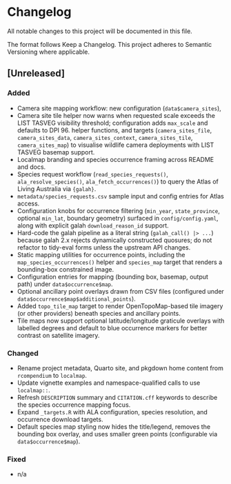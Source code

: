 # Changelog

All notable changes to this project will be documented in this file.

The format follows Keep a Changelog. This project adheres to Semantic Versioning where applicable.

## [Unreleased]
### Added
- Camera site mapping workflow: new configuration (`data$camera_sites`),
- Camera site tile helper now warns when requested scale exceeds the LIST TASVEG visibility threshold; configuration adds `max_scale` and defaults to DPI 96.
  helper functions, and targets (`camera_sites_file`, `camera_sites_data`,
  `camera_sites_context`, `camera_sites_tile`, `camera_sites_map`) to visualise
  wildlife camera deployments with LIST TASVEG basemap support.
- Localmap branding and species occurrence framing across README and docs.
- Species request workflow (`read_species_requests()`, `ala_resolve_species()`,
  `ala_fetch_occurrences()`) to query the Atlas of Living Australia via
  `{galah}`.
- `metadata/species_requests.csv` sample input and config entries for Atlas
  access.
- Configuration knobs for occurrence filtering (`min_year`, `state_province`,
  optional `min_lat`, boundary geometry) surfaced in `config/config.yaml`, along
  with explicit galah `download_reason_id` support.
- Hard-code the galah pipeline as a literal string (`galah_call() |> ...`)
  because galah 2.x rejects dynamically constructed quosures; do not refactor
  to tidy-eval forms unless the upstream API changes.
- Static mapping utilities for occurrence points, including the
  `map_species_occurrences()` helper and `species_map` target that renders a
  bounding-box constrained image.
- Configuration entries for mapping (bounding box, basemap, output path) under
  `data$occurrence$map`.
- Optional ancillary point overlays drawn from CSV files (configured under
  `data$occurrence$map$additional_points`).
- Added `topo_tile_map` target to render OpenTopoMap-based tile imagery (or
  other providers) beneath species and ancillary points.
- Tile maps now support optional latitude/longitude graticule overlays with
  labelled degrees and default to blue occurrence markers for better contrast
  on satellite imagery.

### Changed
- Rename project metadata, Quarto site, and pkgdown home content from `rcompendium`
  to `localmap`.
- Update vignette examples and namespace-qualified calls to use `localmap::`.
- Refresh `DESCRIPTION` summary and `CITATION.cff` keywords to describe the
  species occurrence mapping focus.
- Expand `_targets.R` with ALA configuration, species resolution, and
  occurrence download targets.
- Default species map styling now hides the title/legend, removes the bounding
  box overlay, and uses smaller green points (configurable via
  `data$occurrence$map`).

### Fixed
- n/a
